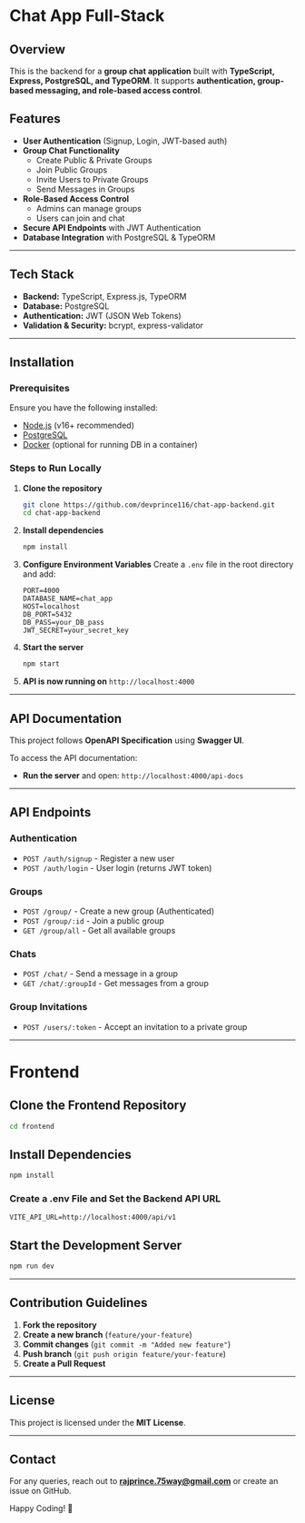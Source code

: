 # Chat App Full-Stack

## Overview
This is the backend for a **group chat application** built with **TypeScript, Express, PostgreSQL, and TypeORM**. It supports **authentication, group-based messaging, and role-based access control**.

## Features
- **User Authentication** (Signup, Login, JWT-based auth)
- **Group Chat Functionality**
  - Create Public & Private Groups
  - Join Public Groups
  - Invite Users to Private Groups
  - Send Messages in Groups
- **Role-Based Access Control**
  - Admins can manage groups
  - Users can join and chat
- **Secure API Endpoints** with JWT Authentication
- **Database Integration** with PostgreSQL & TypeORM

---

## Tech Stack
- **Backend:** TypeScript, Express.js, TypeORM
- **Database:** PostgreSQL
- **Authentication:** JWT (JSON Web Tokens)
- **Validation & Security:** bcrypt, express-validator

---

## Installation

### Prerequisites
Ensure you have the following installed:
- [Node.js](https://nodejs.org/) (v16+ recommended)
- [PostgreSQL](https://www.postgresql.org/)
- [Docker](https://www.docker.com/) (optional for running DB in a container)

### Steps to Run Locally

1. **Clone the repository**
   ```sh
   git clone https://github.com/devprince116/chat-app-backend.git
   cd chat-app-backend
   ```

2. **Install dependencies**
   ```sh
   npm install
   ```

3. **Configure Environment Variables**
   Create a `.env` file in the root directory and add:
   ```env
   PORT=4000
   DATABASE_NAME=chat_app
   HOST=localhost
   DB_PORT=5432
   DB_PASS=your_DB_pass
   JWT_SECRET=your_secret_key
   ```

4. **Start the server**
   ```sh
   npm start
   ```

5. **API is now running on** `http://localhost:4000`

---

## API Documentation
This project follows **OpenAPI Specification** using **Swagger UI**.

To access the API documentation:
- **Run the server** and open: `http://localhost:4000/api-docs`

---

## API Endpoints

### Authentication
- `POST /auth/signup` - Register a new user
- `POST /auth/login` - User login (returns JWT token)

### Groups
- `POST /group/` - Create a new group (Authenticated)
- `POST /group/:id` - Join a public group
- `GET /group/all` - Get all available groups

### Chats
- `POST /chat/` - Send a message in a group
- `GET /chat/:groupId` - Get messages from a group

### Group Invitations
- `POST /users/:token` - Accept an invitation to a private group

---

# Frontend

## Clone the Frontend Repository
```sh
cd frontend
```

## Install Dependencies
```sh
npm install
```

### Create a .env File and Set the Backend API URL
```env
VITE_API_URL=http://localhost:4000/api/v1
```

## Start the Development Server
```sh
npm run dev
```

---

## Contribution Guidelines
1. **Fork the repository**
2. **Create a new branch** (`feature/your-feature`)
3. **Commit changes** (`git commit -m "Added new feature"`)
4. **Push branch** (`git push origin feature/your-feature`)
5. **Create a Pull Request**

---

## License
This project is licensed under the **MIT License**.

---

## Contact
For any queries, reach out to **rajprince.75way@gmail.com** or create an issue on GitHub.

Happy Coding! 🚀

